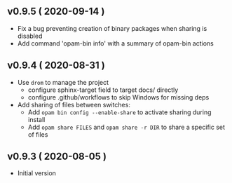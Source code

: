 
## v0.9.5 ( 2020-09-14 )

* Fix a bug preventing creation of binary packages when sharing is disabled
* Add command 'opam-bin info' with a summary of opam-bin actions

## v0.9.4 ( 2020-08-31 )

* Use `drom` to manage the project
  * configure sphinx-target field to target docs/ directly
  * configure .github/workflows to skip Windows for missing deps
* Add sharing of files between switches:
  * Add `opam bin config --enable-share` to activate sharing during install
  * Add `opam share FILES` and `opam share -r DIR` to share a specific set
     of files

## v0.9.3 ( 2020-08-05 )

* Initial version
